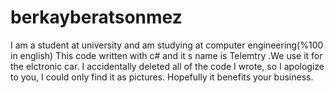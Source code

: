 # berkayberatsonmez
I am a student at university and am studying at computer engineering(%100 in english)
This code written with c# and it s name is Telemtry .We use it for the elctronic car.
I accidentally deleted all of the code I wrote, so I apologize to you, I could only find it as pictures. Hopefully it benefits your business.
